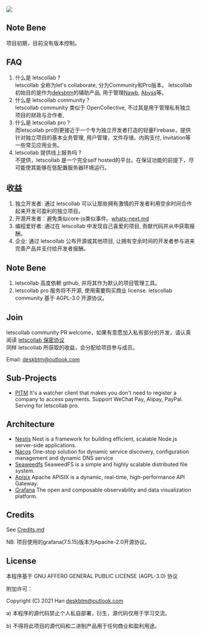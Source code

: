 <a href='https://letscollab.deskbtm.com' target="_blank">
<img src="https://s2.loli.net/2022/04/25/dPcuzynwbxStgl4.png" />
</a>
<br />

## Note Bene
项目初期，目前没有版本控制。

## FAQ

1. 什么是 letscollab ?  
letscollab 全称为let's collaborate, 分为Community和Pro版本。
letscollab 初始目的是作为[deksbtm](https://deskbtm.com)的辅助产品, 用于管理[Nawb](https://nawb.deskbtm.com/), [Abyss](https://github.com/deskbtm-abyss/abyss)等。
2. 什么是 letscollab community？  
letscollab community 类似于 OpenCollective, 不过其是用于管理私有独立项目的财政与合作者,
3. 什么是 letscollab pro ?  
而letscollab pro则更接近于一个专为独立开发者打造的轻量Firebase，提供针对独立项目的基本业务管理, 用户管理，文件存储，内购支付, invitation等一些常见应用业务。
4. letscollab 提供线上服务吗 ?  
不提供，letscollab 是一个完全self hosted的平台。在保证功能的前提下，尽可能使其能够在低配置服务器环境运行。

## 收益

1. 独立开发者: 通过 letscollab 可以让那些拥有激情的开发者利用空余时间合作起来开发可盈利的独立项目。
2. 开源开发者：避免类似core-js类似事件。[whats-next.md](https://github.com/zloirock/core-js/blob/master/docs/2023-02-14-so-whats-next.md)
3. 编程爱好者: 通过在 letscollab 中发现自己喜爱的项目, 贡献代码并从中获取报酬。
4. 企业: 通过 letscollab 公布开源或其他项目, 让拥有空余时间的开发者参与进来完善产品并支付给开发者报酬。

## Note Bene

1. letscollab 高度依赖 github, 并将其作为默认的项目管理工具。
2. letscollab pro 服务将不开源, 使用需要购买商业 license. letscollab community 基于 AGPL-3.0 开源协议。

## Join

letscollab community PR welcome，如果有意愿加入私有部分的开发，请认真阅读 [letscollab 保密协议](https://github.com/deskbtm-letscollab/letscollab/blob/dev/docs/zh-CN/non-disclosure-agreement-zh_cn.md)
<br />
同样 letscollab 所获取的收益，会分配给项目参与成员。

Email: deskbtm@outlook.com


## Sub-Projects
- [PITM](https://github.com/deskbtm-letscollab/PTIM) It's a watcher client that makes you don't need to register a company to access payments. Support WeChat Pay, Alipay, PayPal. Serving for letscollab pro.

## Architecture
- [Nestjs](https://github.com/nestjs/nest) Nest is a framework for building efficient, scalable Node.js server-side applications.
- [Nacos](https://github.com/alibaba/nacos) One-stop solution for dynamic service discovery, configuration management and dynamic DNS service
- [Seaweedfs](https://github.com/seaweedfs/seaweedfs) SeaweedFS is a simple and highly scalable distributed file system.
- [Apisix](https://github.com/apache/apisix) Apache APISIX is a dynamic, real-time, high-performance API Gateway.
- [Grafana](https://github.com/grafana/grafana) The open and composable observability and data visualization platform.

## Credits

See [Credits.md](https://github.com/deskbtm-letscollab/letscollab/blob/main/docs/CREDITS.md)

NB: 项目使用的grafana(7.5.15)版本为Apache-2.0开源协议。

## License

本程序基于 GNU AFFERO GENERAL PUBLIC LICENSE (AGPL-3.0) 协议

附加许可：

Copyright (C) 2021 Han <deskbtm@outlook.com>

a) 本程序的源代码禁止个人私自部署，衍生，源代码仅用于学习交流。

b) 不得将此项目的源代码和二进制产品用于任何商业和盈利用途。
